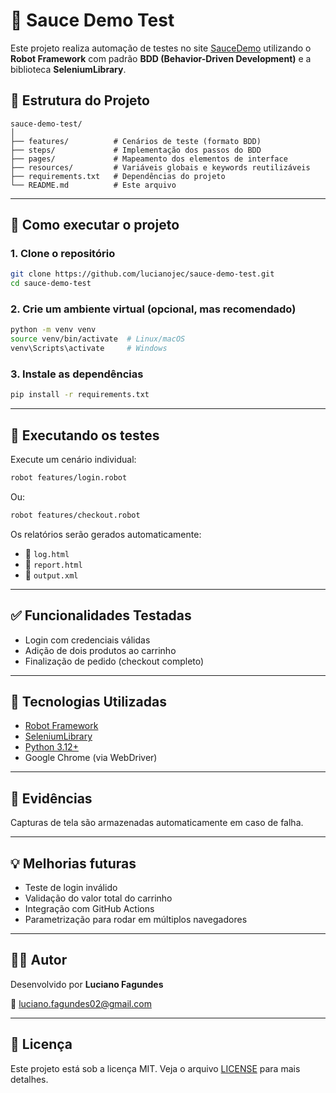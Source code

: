 # 🧪 Sauce Demo Test

Este projeto realiza automação de testes no site [SauceDemo](https://www.saucedemo.com/) utilizando o **Robot Framework** com padrão **BDD (Behavior-Driven Development)** e a biblioteca **SeleniumLibrary**.

## 📁 Estrutura do Projeto

```
sauce-demo-test/
│
├── features/          # Cenários de teste (formato BDD)
├── steps/             # Implementação dos passos do BDD
├── pages/             # Mapeamento dos elementos de interface
├── resources/         # Variáveis globais e keywords reutilizáveis
├── requirements.txt   # Dependências do projeto
└── README.md          # Este arquivo
```

---

## 🚀 Como executar o projeto

### 1. Clone o repositório

```bash
git clone https://github.com/lucianojec/sauce-demo-test.git
cd sauce-demo-test
```

### 2. Crie um ambiente virtual (opcional, mas recomendado)

```bash
python -m venv venv
source venv/bin/activate  # Linux/macOS
venv\Scripts\activate     # Windows
```

### 3. Instale as dependências

```bash
pip install -r requirements.txt
```

---

## 🧪 Executando os testes

Execute um cenário individual:

```bash
robot features/login.robot
```

Ou:

```bash
robot features/checkout.robot
```

Os relatórios serão gerados automaticamente:

- 📄 `log.html`
- 📄 `report.html`
- 📄 `output.xml`

---

## ✅ Funcionalidades Testadas

- Login com credenciais válidas
- Adição de dois produtos ao carrinho
- Finalização de pedido (checkout completo)

---

## 🔧 Tecnologias Utilizadas

- [Robot Framework](https://robotframework.org/)
- [SeleniumLibrary](https://robotframework.org/SeleniumLibrary/)
- [Python 3.12+](https://www.python.org/)
- Google Chrome (via WebDriver)

---

## 📸 Evidências

Capturas de tela são armazenadas automaticamente em caso de falha.

---

## 💡 Melhorias futuras

- Teste de login inválido
- Validação do valor total do carrinho
- Integração com GitHub Actions
- Parametrização para rodar em múltiplos navegadores

---

## 👨‍💻 Autor

Desenvolvido por **Luciano Fagundes**

📧 [luciano.fagundes02@gmail.com](mailto:luciano.fagundes02@gmail.com)

---

## 📝 Licença

Este projeto está sob a licença MIT. Veja o arquivo [LICENSE](LICENSE) para mais detalhes.
